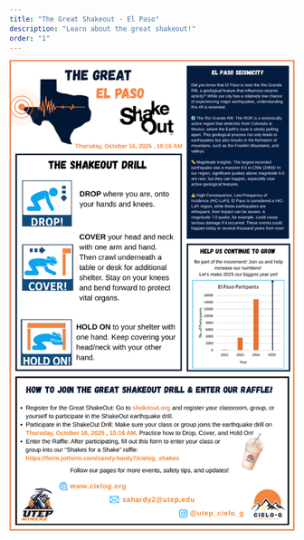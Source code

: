 ```yaml
---
title: "The Great Shakeout - El Paso"
description: "Learn about the great shakeout!"
order: "1"
---
```


![Monument Valley](./images/The%20Great%20ShakeOut%202025-1.png)